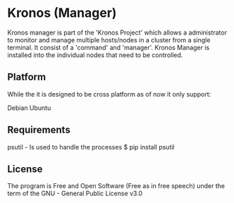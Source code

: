Kronos (Manager)
================

Kronos manager is part of the 'Kronos Project' which allows a administrator to monitor and manage multiple hosts/nodes in a cluster from a single terminal. It consist of a 'command' and 'manager'. Kronos Manager is installed into the individual nodes that need to be controlled.

Platform
------------
While the it is designed to be cross platform as of now it only support:

Debian
Ubuntu


Requirements
-------------
psutil - Is used to handle the processes
$ pip install psutil



License
---------------
The program is Free and Open Software (Free as in free speech) under the term of the GNU - General Public License v3.0


